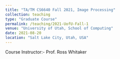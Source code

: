 ```yaml
---
title: "TA/TM CS6640 Fall 2021, Image Processing"
collection: teaching
type: "Graduate Course"
permalink: /teaching/2021-UofU-Fall-1
venue: "University of Utah, School of Computing"
date: 2021-08-20
location: "Salt Lake City, Utah, USA"
---
```

Course Instructor:- Prof. Ross Whitaker

